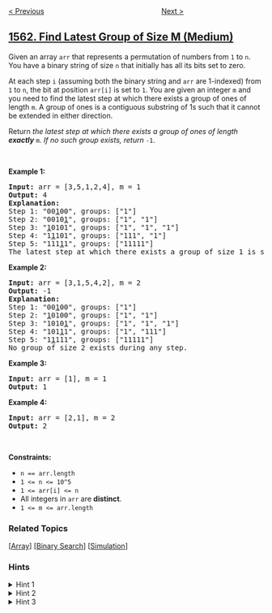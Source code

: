 <!--|This file generated by command(leetcode description); DO NOT EDIT.    |-->
<!--+----------------------------------------------------------------------+-->
<!--|@author    openset <openset.wang@gmail.com>                           |-->
<!--|@link      https://github.com/openset                                 |-->
<!--|@home      https://github.com/openset/leetcode                        |-->
<!--+----------------------------------------------------------------------+-->

[< Previous](../maximum-number-of-coins-you-can-get "Maximum Number of Coins You Can Get")
　　　　　　　　　　　　　　　　
[Next >](../stone-game-v "Stone Game V")

## [1562. Find Latest Group of Size M (Medium)](https://leetcode.com/problems/find-latest-group-of-size-m "查找大小为 M 的最新分组")

<p>Given an array <code>arr</code>&nbsp;that represents a permutation of numbers from <code>1</code>&nbsp;to <code>n</code>. You have a binary string of size&nbsp;<code>n</code>&nbsp;that initially has all its bits set to zero.</p>

<p>At each step <code>i</code>&nbsp;(assuming both the binary string and <code>arr</code> are 1-indexed) from <code>1</code> to&nbsp;<code>n</code>, the bit at position&nbsp;<code>arr[i]</code>&nbsp;is set to&nbsp;<code>1</code>. You are given an integer&nbsp;<code>m</code>&nbsp;and you need to find the latest step at which there exists a group of ones of length&nbsp;<code>m</code>. A group of ones is a contiguous substring of 1s such that it cannot be extended in either direction.</p>

<p>Return <em>the latest step at which there exists a group of ones of length <strong>exactly</strong></em>&nbsp;<code>m</code>. <em>If no such group exists, return</em>&nbsp;<code>-1</code>.</p>

<p>&nbsp;</p>
<p><strong>Example 1:</strong></p>

<pre>
<strong>Input:</strong> arr = [3,5,1,2,4], m = 1
<strong>Output:</strong> 4
<strong>Explanation:
</strong>Step 1: &quot;00<u>1</u>00&quot;, groups: [&quot;1&quot;]
Step 2: &quot;0010<u>1</u>&quot;, groups: [&quot;1&quot;, &quot;1&quot;]
Step 3: &quot;<u>1</u>0101&quot;, groups: [&quot;1&quot;, &quot;1&quot;, &quot;1&quot;]
Step 4: &quot;1<u>1</u>101&quot;, groups: [&quot;111&quot;, &quot;1&quot;]
Step 5: &quot;111<u>1</u>1&quot;, groups: [&quot;11111&quot;]
The latest step at which there exists a group of size 1 is step 4.</pre>

<p><strong>Example 2:</strong></p>

<pre>
<strong>Input:</strong> arr = [3,1,5,4,2], m = 2
<strong>Output:</strong> -1
<strong>Explanation:
</strong>Step 1: &quot;00<u>1</u>00&quot;, groups: [&quot;1&quot;]
Step 2: &quot;<u>1</u>0100&quot;, groups: [&quot;1&quot;, &quot;1&quot;]
Step 3: &quot;1010<u>1</u>&quot;, groups: [&quot;1&quot;, &quot;1&quot;, &quot;1&quot;]
Step 4: &quot;101<u>1</u>1&quot;, groups: [&quot;1&quot;, &quot;111&quot;]
Step 5: &quot;1<u>1</u>111&quot;, groups: [&quot;11111&quot;]
No group of size 2 exists during any step.
</pre>

<p><strong>Example 3:</strong></p>

<pre>
<strong>Input:</strong> arr = [1], m = 1
<strong>Output:</strong> 1
</pre>

<p><strong>Example 4:</strong></p>

<pre>
<strong>Input:</strong> arr = [2,1], m = 2
<strong>Output:</strong> 2
</pre>

<p>&nbsp;</p>
<p><strong>Constraints:</strong></p>

<ul>
	<li><code>n == arr.length</code></li>
	<li><code>1 &lt;= n &lt;= 10^5</code></li>
	<li><code>1 &lt;= arr[i] &lt;= n</code></li>
	<li>All integers in&nbsp;<code>arr</code>&nbsp;are&nbsp;<strong>distinct</strong>.</li>
	<li><code>1 &lt;= m&nbsp;&lt;= arr.length</code></li>
</ul>

### Related Topics
  [[Array](../../tag/array/README.md)]
  [[Binary Search](../../tag/binary-search/README.md)]
  [[Simulation](../../tag/simulation/README.md)]

### Hints
<details>
<summary>Hint 1</summary>
Since the problem asks for the latest step, can you start the searching from the end of arr?
</details>

<details>
<summary>Hint 2</summary>
Use a map to store the current “1” groups.
</details>

<details>
<summary>Hint 3</summary>
At each step (going backwards) you need to split one group and update the map.
</details>
